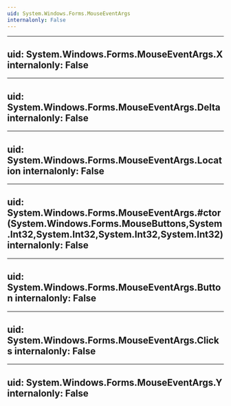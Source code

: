 ```yaml
---
uid: System.Windows.Forms.MouseEventArgs
internalonly: False
---
```


---
uid: System.Windows.Forms.MouseEventArgs.X
internalonly: False
---

---
uid: System.Windows.Forms.MouseEventArgs.Delta
internalonly: False
---

---
uid: System.Windows.Forms.MouseEventArgs.Location
internalonly: False
---

---
uid: System.Windows.Forms.MouseEventArgs.#ctor(System.Windows.Forms.MouseButtons,System.Int32,System.Int32,System.Int32,System.Int32)
internalonly: False
---

---
uid: System.Windows.Forms.MouseEventArgs.Button
internalonly: False
---

---
uid: System.Windows.Forms.MouseEventArgs.Clicks
internalonly: False
---

---
uid: System.Windows.Forms.MouseEventArgs.Y
internalonly: False
---
